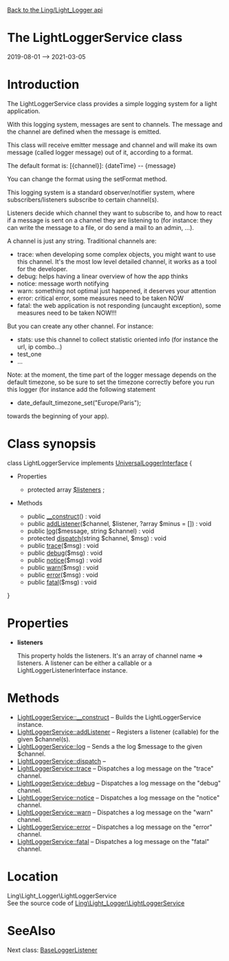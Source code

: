 [Back to the Ling/Light_Logger api](https://github.com/lingtalfi/Light_Logger/blob/master/doc/api/Ling/Light_Logger.md)



The LightLoggerService class
================
2019-08-01 --> 2021-03-05






Introduction
============

The LightLoggerService class provides a simple logging system for a light application.

With this logging system, messages are sent to channels.
The message and the channel are defined when the message is emitted.

This class will receive emitter message and channel and will make its own message (called logger message)
out of it, according to a format.

The default format is:
     [{channel}]: {dateTime} -- {message}

You can change the format using the setFormat method.


This logging system is a standard observer/notifier system, where subscribers/listeners subscribe to
certain channel(s).

Listeners decide which channel they want to subscribe to, and how to react if a message is sent on a channel
they are listening to (for instance: they can write the message to a file, or do send a mail to an admin, ...).


A channel is just any string. Traditional channels are:

- trace: when developing some complex objects, you might want to use this channel.
         It's the most low level detailed channel, it works as a tool for the developer.
- debug: helps having a linear overview of how the app thinks
- notice: message worth notifying
- warn: something not optimal just happened, it deserves your attention
- error: critical error, some measures need to be taken NOW
- fatal: the web application is not responding (uncaught exception), some measures need to be taken NOW!!!

But you can create any other channel. For instance:
- stats: use this channel to collect statistic oriented info (for instance the url, ip combo...)
- test_one
- ...


Note: at the moment, the time part of the logger message depends on the default timezone,
so be sure to set the timezone correctly before you run this logger (for instance add the following
statement

- date_default_timezone_set("Europe/Paris");

towards the beginning of your app).



Class synopsis
==============


class <span class="pl-k">LightLoggerService</span> implements [UniversalLoggerInterface](https://github.com/lingtalfi/UniversalLogger) {

- Properties
    - protected array [$listeners](#property-listeners) ;

- Methods
    - public [__construct](https://github.com/lingtalfi/Light_Logger/blob/master/doc/api/Ling/Light_Logger/LightLoggerService/__construct.md)() : void
    - public [addListener](https://github.com/lingtalfi/Light_Logger/blob/master/doc/api/Ling/Light_Logger/LightLoggerService/addListener.md)($channel, $listener, ?array $minus = []) : void
    - public [log](https://github.com/lingtalfi/Light_Logger/blob/master/doc/api/Ling/Light_Logger/LightLoggerService/log.md)($message, string $channel) : void
    - protected [dispatch](https://github.com/lingtalfi/Light_Logger/blob/master/doc/api/Ling/Light_Logger/LightLoggerService/dispatch.md)(string $channel, $msg) : void
    - public [trace](https://github.com/lingtalfi/Light_Logger/blob/master/doc/api/Ling/Light_Logger/LightLoggerService/trace.md)($msg) : void
    - public [debug](https://github.com/lingtalfi/Light_Logger/blob/master/doc/api/Ling/Light_Logger/LightLoggerService/debug.md)($msg) : void
    - public [notice](https://github.com/lingtalfi/Light_Logger/blob/master/doc/api/Ling/Light_Logger/LightLoggerService/notice.md)($msg) : void
    - public [warn](https://github.com/lingtalfi/Light_Logger/blob/master/doc/api/Ling/Light_Logger/LightLoggerService/warn.md)($msg) : void
    - public [error](https://github.com/lingtalfi/Light_Logger/blob/master/doc/api/Ling/Light_Logger/LightLoggerService/error.md)($msg) : void
    - public [fatal](https://github.com/lingtalfi/Light_Logger/blob/master/doc/api/Ling/Light_Logger/LightLoggerService/fatal.md)($msg) : void

}




Properties
=============

- <span id="property-listeners"><b>listeners</b></span>

    This property holds the listeners.
    It's an array of channel name => listeners.
    A listener can be either a callable or a LightLoggerListenerInterface instance.
    
    



Methods
==============

- [LightLoggerService::__construct](https://github.com/lingtalfi/Light_Logger/blob/master/doc/api/Ling/Light_Logger/LightLoggerService/__construct.md) &ndash; Builds the LightLoggerService instance.
- [LightLoggerService::addListener](https://github.com/lingtalfi/Light_Logger/blob/master/doc/api/Ling/Light_Logger/LightLoggerService/addListener.md) &ndash; Registers a listener (callable) for the given $channel(s).
- [LightLoggerService::log](https://github.com/lingtalfi/Light_Logger/blob/master/doc/api/Ling/Light_Logger/LightLoggerService/log.md) &ndash; Sends a the log $message to the given $channel.
- [LightLoggerService::dispatch](https://github.com/lingtalfi/Light_Logger/blob/master/doc/api/Ling/Light_Logger/LightLoggerService/dispatch.md) &ndash; 
- [LightLoggerService::trace](https://github.com/lingtalfi/Light_Logger/blob/master/doc/api/Ling/Light_Logger/LightLoggerService/trace.md) &ndash; Dispatches a log message on the "trace" channel.
- [LightLoggerService::debug](https://github.com/lingtalfi/Light_Logger/blob/master/doc/api/Ling/Light_Logger/LightLoggerService/debug.md) &ndash; Dispatches a log message on the "debug" channel.
- [LightLoggerService::notice](https://github.com/lingtalfi/Light_Logger/blob/master/doc/api/Ling/Light_Logger/LightLoggerService/notice.md) &ndash; Dispatches a log message on the "notice" channel.
- [LightLoggerService::warn](https://github.com/lingtalfi/Light_Logger/blob/master/doc/api/Ling/Light_Logger/LightLoggerService/warn.md) &ndash; Dispatches a log message on the "warn" channel.
- [LightLoggerService::error](https://github.com/lingtalfi/Light_Logger/blob/master/doc/api/Ling/Light_Logger/LightLoggerService/error.md) &ndash; Dispatches a log message on the "error" channel.
- [LightLoggerService::fatal](https://github.com/lingtalfi/Light_Logger/blob/master/doc/api/Ling/Light_Logger/LightLoggerService/fatal.md) &ndash; Dispatches a log message on the "fatal" channel.





Location
=============
Ling\Light_Logger\LightLoggerService<br>
See the source code of [Ling\Light_Logger\LightLoggerService](https://github.com/lingtalfi/Light_Logger/blob/master/LightLoggerService.php)



SeeAlso
==============
Next class: [BaseLoggerListener](https://github.com/lingtalfi/Light_Logger/blob/master/doc/api/Ling/Light_Logger/Listener/BaseLoggerListener.md)<br>
